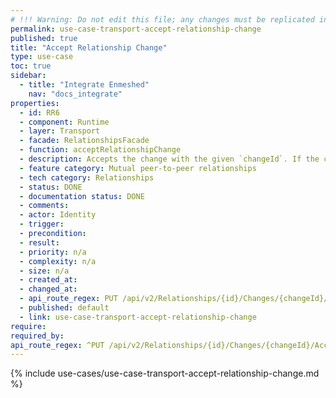 ```yaml
---
# !!! Warning: Do not edit this file; any changes must be replicated in Excel !!!
permalink: use-case-transport-accept-relationship-change
published: true
title: "Accept Relationship Change"
type: use-case
toc: true
sidebar:
  - title: "Integrate Enmeshed"
    nav: "docs_integrate"
properties:
  - id: RR6
  - component: Runtime
  - layer: Transport
  - facade: RelationshipsFacade
  - function: acceptRelationshipChange
  - description: Accepts the change with the given `changeId`. If the change exists but belongs to another relationship, this call will fail and return status 404.
  - feature category: Mutual peer-to-peer relationships
  - tech category: Relationships
  - status: DONE
  - documentation status: DONE
  - comments:
  - actor: Identity
  - trigger:
  - precondition:
  - result:
  - priority: n/a
  - complexity: n/a
  - size: n/a
  - created_at:
  - changed_at:
  - api_route_regex: PUT /api/v2/Relationships/{id}/Changes/{changeId}/Accept
  - published: default
  - link: use-case-transport-accept-relationship-change
require:
required_by:
api_route_regex: ^PUT /api/v2/Relationships/{id}/Changes/{changeId}/Accept$
---
```


{% include use-cases/use-case-transport-accept-relationship-change.md %}
